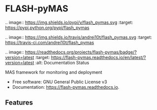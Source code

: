 FLASH-pyMAS
===========


.. image:: https://img.shields.io/pypi/v/flash_pymas.svg
        :target: https://pypi.python.org/pypi/flash_pymas

.. image:: https://img.shields.io/travis/andrei10t/flash_pymas.svg
        :target: https://travis-ci.com/andrei10t/flash_pymas

.. image:: https://readthedocs.org/projects/flash-pymas/badge/?version=latest
        :target: https://flash-pymas.readthedocs.io/en/latest/?version=latest
        :alt: Documentation Status




MAS framework for monitoring and deployment


* Free software: GNU General Public License v3
* Documentation: https://flash-pymas.readthedocs.io.


Features
--------
